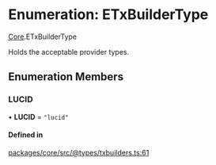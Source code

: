 # Enumeration: ETxBuilderType

[Core](../modules/Core.md).ETxBuilderType

Holds the acceptable provider types.

## Enumeration Members

### LUCID

• **LUCID** = ``"lucid"``

#### Defined in

[packages/core/src/@types/txbuilders.ts:61](https://github.com/SundaeSwap-finance/sundae-sdk/blob/main/packages/core/src/@types/txbuilders.ts#L61)
